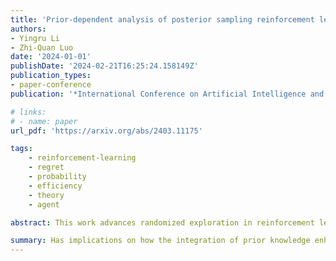 ```yaml
---
title: 'Prior-dependent analysis of posterior sampling reinforcement learning with function approximation'
authors:
- Yingru Li
- Zhi-Quan Luo
date: '2024-01-01'
publishDate: '2024-02-21T16:25:24.158149Z'
publication_types:
- paper-conference
publication: '*International Conference on Artificial Intelligence and Statistics (**AISTATS**)*'

# links:
# - name: paper
url_pdf: 'https://arxiv.org/abs/2403.11175'

tags:
    - reinforcement-learning
    - regret
    - probability
    - efficiency
    - theory
    - agent

abstract: This work advances randomized exploration in reinforcement learning (RL) with function approximation modeled by linear mixture MDPs. We establish the first prior-dependent Bayesian regret bound for RL with function approximation; and refine the Bayesian regret analysis for posterior sampling reinforcement learning (PSRL), presenting an upper bound of $\tilde{\mathcal{O}}(d\sqrt{H^3 T \log T})$, where $d$ represents the dimensionality of the transition kernel, $H$ the planning horizon, and $T$ the total number of interactions. This signifies a methodological enhancement by optimizing the $\mathcal{O}(\sqrt{\log T})$ factor over the previous benchmark (Osband and Van Roy, 2014) specified to linear mixture MDPs. Our approach, leveraging a value-targeted model learning perspective, introduces a decoupling argument and a variance reduction technique, moving beyond traditional analyses reliant on confidence sets and concentration inequalities to formalize Bayesian regret bounds more effectively.

summary: Has implications on how the integration of prior knowledge enhances the efficiency of RL agents without extensive online exploration.
---
```

